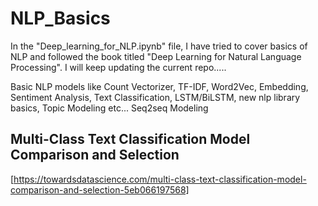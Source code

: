 # NLP_Basics
In the "Deep_learning_for_NLP.ipynb" file, I have tried to cover basics of NLP and followed the book titled "Deep Learning for Natural Language Processing".
I will keep updating the current repo.....

Basic NLP models like Count Vectorizer, TF-IDF, Word2Vec, Embedding, Sentiment Analysis, Text Classification, LSTM/BiLSTM, new nlp library basics, Topic Modeling etc... Seq2seq Modeling


## Multi-Class Text Classification Model Comparison and Selection
[https://towardsdatascience.com/multi-class-text-classification-model-comparison-and-selection-5eb066197568]
